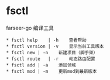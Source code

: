 # fsctl
farseer-go 编译工具

```shell
* fsctl help	| -h	查看帮助
* fsctl version	| -v	显示当前工具版本
* fsctl new	| -n	新建项目（脚手架）
* fsctl route	| -r	动态路由配置
* fsctl add	| -a	添加领域
* fsctl mod	| -m	更新mod到最新版本
```